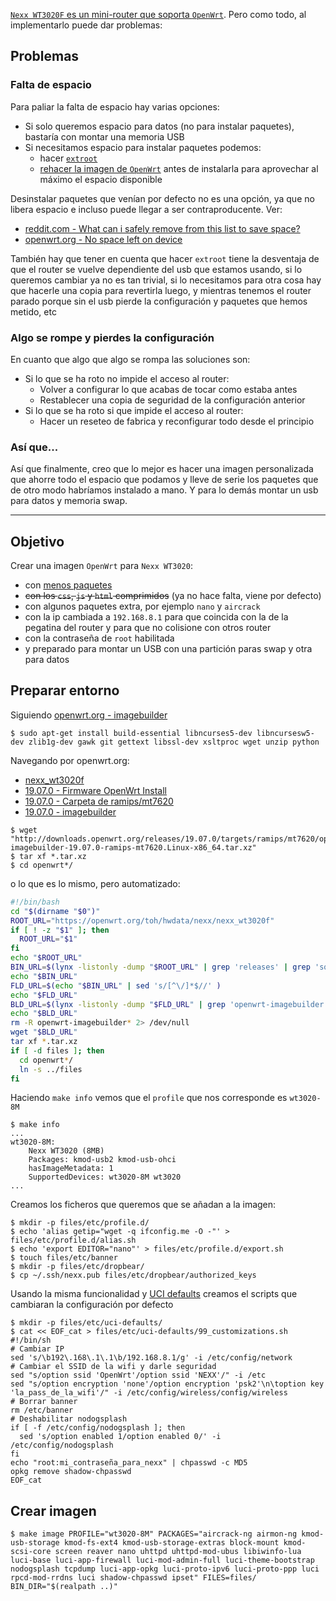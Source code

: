 [`Nexx WT3020F` es un mini-router que soporta `OpenWrt`](https://openwrt.org/toh/nexx/wt3020). Pero como todo, al implementarlo puede dar problemas:

## Problemas

### Falta de espacio

Para paliar la falta de espacio hay varias opciones:

* Si solo queremos espacio para datos (no para instalar paquetes), bastaría con montar una memoria USB
* Si necesitamos espacio para instalar paquetes podemos:
  * hacer [`extroot`](https://openwrt.org/docs/guide-user/additional-software/extroot_configuration)
  * [rehacer la imagen de `OpenWrt`](https://openwrt.org/docs/guide-user/additional-software/imagebuilder) antes de instalarla para aprovechar al máximo el espacio disponible

Desinstalar paquetes que venían por defecto no es una opción, ya que no libera espacio e incluso puede llegar a ser contraproducente. Ver:

* [reddit.com - What can i safely remove from this list to save space?](https://www.reddit.com/r/openwrt/comments/9zyn09/what_can_i_safely_remove_from_this_list_to_save/ead6b8o/)
* [openwrt.org - No space left on device](https://openwrt.org/faq/no_space_left_on_device)

También hay que tener en cuenta que hacer `extroot` tiene la desventaja
de que el router se vuelve dependiente del usb que estamos usando,
si lo queremos cambiar ya no es tan trivial,
si lo necesitamos para otra cosa hay que hacerle una copia para revertirla luego,
y mientras tenemos el router parado porque sin el usb pierde la configuración
y paquetes que hemos metido, etc


### Algo se rompe y pierdes la configuración

En cuanto que algo que algo se rompa las soluciones son:

* Si lo que se ha roto no impide el acceso al router:
  * Volver a configurar lo que acabas de tocar como estaba antes
  * Restablecer una copia de seguridad de la configuración anterior
* Si lo que se ha roto si que impide el acceso al router:
  * Hacer un reseteo de fabrica y reconfigurar todo desde el principio

### Así que...

Así que finalmente, creo que lo mejor es hacer una imagen personalizada que
ahorre todo el espacio que podamos y lleve de serie los paquetes que de otro
modo habríamos instalado a mano. Y para lo demás montar un usb para datos
y memoria swap.

<hr/>

## Objetivo

Crear una imagen `OpenWrt` para `Nexx WT3020`:

* con [menos paquetes](https://openwrt.org/faq/which_packages_can_i_safely_remove_to_save_space)
* <s>con los `css`, `js` y `html` comprimidos</s> (ya no hace falta, viene por defecto)
* con algunos paquetes extra, por ejemplo `nano` y `aircrack`
* con la ip cambiada a `192.168.8.1` para que coincida con la de la pegatina del router y para que no colisione con otros router
* con la contraseña de `root` habilitada
* y preparado para montar un USB con una partición paras swap y otra para datos

## Preparar entorno

Siguiendo [openwrt.org - imagebuilder](https://openwrt.org/docs/guide-user/additional-software/imagebuilder)

```console
$ sudo apt-get install build-essential libncurses5-dev libncursesw5-dev zlib1g-dev gawk git gettext libssl-dev xsltproc wget unzip python
```

Navegando por openwrt.org:

  * [nexx_wt3020f](https://openwrt.org/toh/hwdata/nexx/nexx_wt3020f)
  * [19.07.0 - Firmware OpenWrt Install](http://downloads.openwrt.org/releases/19.07.0/targets/ramips/mt7620/openwrt-19.07.0-ramips-mt7620-wt3020-8M-squashfs-factory.bin)
  * [19.07.0 - Carpeta de ramips/mt7620](http://downloads.openwrt.org/releases/19.07.0/targets/ramips/mt7620/)
  * [19.07.0 - imagebuilder](http://downloads.openwrt.org/releases/19.07.0/targets/ramips/mt7620/openwrt-imagebuilder-19.07.0-ramips-mt7620.Linux-x86_64.tar.xz)

```console
$ wget "http://downloads.openwrt.org/releases/19.07.0/targets/ramips/mt7620/openwrt-imagebuilder-19.07.0-ramips-mt7620.Linux-x86_64.tar.xz"
$ tar xf *.tar.xz
$ cd openwrt*/
```

o lo que es lo mismo, pero automatizado:

```bash
#!/bin/bash
cd "$(dirname "$0")"
ROOT_URL="https://openwrt.org/toh/hwdata/nexx/nexx_wt3020f"
if [ ! -z "$1" ]; then
  ROOT_URL="$1"
fi
echo "$ROOT_URL"
BIN_URL=$(lynx -listonly -dump "$ROOT_URL" | grep 'releases' | grep 'squashfs-factory.bin' | sed 's/.* //' | sort | tail -n 1)
echo "$BIN_URL"
FLD_URL=$(echo "$BIN_URL" | sed 's/[^\/]*$//' )
echo "$FLD_URL"
BLD_URL=$(lynx -listonly -dump "$FLD_URL" | grep 'openwrt-imagebuilder' | grep "tar.xz" | sed 's/.* //')
echo "$BLD_URL"
rm -R openwrt-imagebuilder* 2> /dev/null
wget "$BLD_URL"
tar xf *.tar.xz
if [ -d files ]; then
  cd openwrt*/
  ln -s ../files
fi
```

Haciendo `make info` vemos que el `profile` que nos corresponde es `wt3020-8M`

```console
$ make info
...
wt3020-8M:
    Nexx WT3020 (8MB)
    Packages: kmod-usb2 kmod-usb-ohci
    hasImageMetadata: 1
    SupportedDevices: wt3020-8M wt3020
...
```

Creamos los ficheros que queremos que se añadan a la imagen:

```console
$ mkdir -p files/etc/profile.d/
$ echo 'alias getip="wget -q ifconfig.me -O -"' > files/etc/profile.d/alias.sh
$ echo 'export EDITOR="nano"' > files/etc/profile.d/export.sh
$ touch files/etc/banner
$ mkdir -p files/etc/dropbear/
$ cp ~/.ssh/nexx.pub files/etc/dropbear/authorized_keys
```

Usando la misma funcionalidad y [UCI defaults](https://openwrt.org/docs/guide-developer/uci-defaults)
creamos el scripts que cambiaran la configuración por defecto

```console
$ mkdir -p files/etc/uci-defaults/
$ cat << EOF_cat > files/etc/uci-defaults/99_customizations.sh
#!/bin/sh
# Cambiar IP
sed 's/\b192\.168\.1\.1\b/192.168.8.1/g' -i /etc/config/network
# Cambiar el SSID de la wifi y darle seguridad
sed "s/option ssid 'OpenWrt'/option ssid 'NEXX'/" -i /etc
sed "s/option encryption 'none'/option encryption 'psk2'\n\toption key 'la_pass_de_la_wifi'/" -i /etc/config/wireless/config/wireless
# Borrar banner
rm /etc/banner
# Deshabilitar nodogsplash
if [ -f /etc/config/nodogsplash ]; then
  sed 's/option enabled 1/option enabled 0/' -i /etc/config/nodogsplash
fi
echo "root:mi_contraseña_para_nexx" | chpasswd -c MD5
opkg remove shadow-chpasswd
EOF_cat
```

## Crear imagen

```console
$ make image PROFILE="wt3020-8M" PACKAGES="aircrack-ng airmon-ng kmod-usb-storage kmod-fs-ext4 kmod-usb-storage-extras block-mount kmod-scsi-core screen reaver nano uhttpd uhttpd-mod-ubus libiwinfo-lua luci-base luci-app-firewall luci-mod-admin-full luci-theme-bootstrap nodogsplash tcpdump luci-app-opkg luci-proto-ipv6 luci-proto-ppp luci rpcd-mod-rrdns luci shadow-chpasswd ipset" FILES=files/ BIN_DIR="$(realpath ..)"
```
